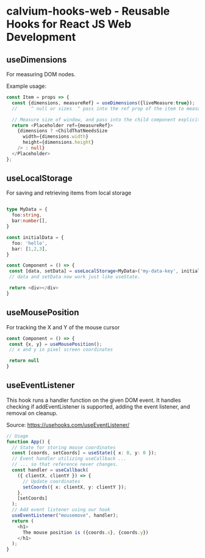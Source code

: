 calvium-hooks-web - Reusable Hooks for React JS Web Development
=========

useDimensions
----

For measuring DOM nodes.

Example usage:

```typescript
const Item = props => {
  const {dimensions, measureRef} = useDimensions({liveMeasure:true});
  //     ^ null or sizes  ^ pass into the ref prop of the item to measure

  // Measure size of window, and pass into the child component explicitly:
  return <Placeholder ref={measureRef}>
    {dimensions ? <ChildThatNeedsSize
      width={dimensions.width}
      height={dimensions.height}
    /> : null}
  </Placeholder>
};
```

useLocalStorage
---

For saving and retrieving items from local storage

```typescript

type MyData = {
  foo:string,
  bar:number[],
}

const initialData = {
  foo: 'hello',
  bar: [1,2,3],
}

const Component = () => {
 const [data, setData] = useLocalStorage<MyData>('my-data-key', initialData);
 // data and setData now work just like useState.

 return <div></div>
} 
```

useMousePosition
---

For tracking the X and Y of the mouse cursor

```typescript
const Component = () => {
 const {x, y} = useMousePosition();
 // x and y in pixel screen coordinates

 return null
} 
```

useEventListener
---

This hook runs a handler function on the given DOM event.
It handles checking if addEventListener is supported, adding the event listener, and removal on cleanup.

Source: https://usehooks.com/useEventListener/

```typescript
// Usage
function App() {
  // State for storing mouse coordinates
  const [coords, setCoords] = useState({ x: 0, y: 0 });
  // Event handler utilizing useCallback ...
  // ... so that reference never changes.
  const handler = useCallback(
    ({ clientX, clientY }) => {
      // Update coordinates
      setCoords({ x: clientX, y: clientY });
    },
    [setCoords]
  );
  // Add event listener using our hook
  useEventListener("mousemove", handler);
  return (
    <h1>
      The mouse position is ({coords.x}, {coords.y})
    </h1>
  );
}
```
